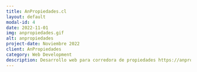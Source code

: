 ```yaml
---
title: AnPropiedades.cl
layout: default
modal-id: 4
date: 2022-11-01
img: anpropiedades.gif
alt: anpropiedades
project-date: Noviembre 2022
client: AnPropiedades
category: Web Development
description: Desarrollo web para corredora de propiedades https://anpropiedades.cl/ realizada con Wordpress - CRM Inmobiliario - MySQL
---
```

